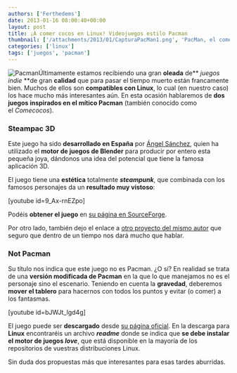 ```yaml
---
authors: ['Ferthedems']
date: 2013-01-16 08:00:40+00:00
layout: post
title: ¡A comer cocos en Linux! Videojuegos estilo Pacman
thumbnail: ['/attachments/2013/01/CapturaPacMan1.png', 'PacMan, el comecocos.']
categories: ['linux']
tags: ['juegos', 'pacman']
---
```


![Pacman](http://www.univunix.com/wp-content/uploads/CapturaPacMan1-150x150.png)Últimamente estamos recibiendo una gran **oleada** de** _juegos indie_ **de gran **calidad** que para pasar el tiempo muerto están francamente bien. Muchos de ellos son **compatibles con Linux**, lo cual (en nuestro caso) los hace mucho más interesantes aún. En esta ocasión hablaremos de **dos juegos inspirados en el mítico Pacman** (también conocido como el _Comecocos_).





### Steampac 3D




Este juego ha sido **desarrollado en España** por [Ángel Sánchez](http://nosinmipixel.blogspot.com.es/), quien ha utilizado el **motor de juegos de Blender** para producir por entero esta pequeña joya, dándonos una idea del potencial que tiene la famosa aplicación 3D.




El juego tiene una **estética** totalmente **_steampunk_**, que combinada con los famosos personajes da un **resultado muy vistoso**:


[youtube id=9_Ax-rnEZpo]


Podéis **obtener el juego** en [su página en SourceForge](http://sourceforge.net/projects/steampac/files/).




Por otro lado, también dejo el enlace a [otro proyecto del mismo autor](http://nosinmipixel.blogspot.com.es/2012/12/bartar-el-pequeno-guerrero.html) que seguro que dentro de un tiempo nos dará mucho que hablar.





### Not Pacman




Su título nos indica que este juego no es Pacman. ¿O sí? En realidad se trata de una **versión modificada de Pacman** en la que lo que manejamos no es el personaje sino el escenario. Teniendo en cuenta la **gravedad**, deberemos **mover el tablero** para hacernos con todos los puntos y evitar (o comer) a los fantasmas.


[youtube id=bJWJt_lgd4g]


El juego puede ser **descargado** desde [su página oficial](http://stabyourself.net/notpacman/). En la descarga para **Linux** encontraréis un archivo **_readme_** donde se indica que **se debe instalar el motor de juegos _love_**, que está disponible en la mayoría de los repositorios de vuestras distribuciones Linux.




Sin duda dos propuestas más que interesantes para esas tardes aburridas.
